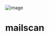 ![image](https://user-images.githubusercontent.com/33353823/154731947-47321050-bfc1-452a-8a2e-89cb10647d57.png)
# mailscan
